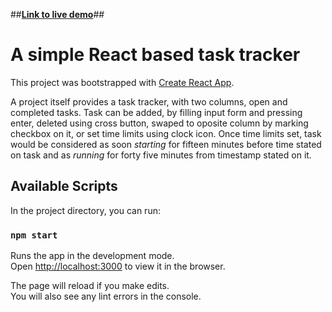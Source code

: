 
##**[Link to live demo](https://task-tracker-demo-125.herokuapp.com/)**##

# A simple React based task tracker

This project was bootstrapped with [Create React App](https://github.com/facebook/create-react-app).

A project itself provides a task tracker, with two columns, open and completed tasks. Task can be added, by filling input form and pressing enter, deleted using cross button, swaped to oposite column by marking checkbox on it, or set time limits using clock icon. Once time limits set, task would be considered as soon *starting* for fifteen minutes before time stated on task and as *running* for forty five minutes from timestamp stated on it.


## Available Scripts

In the project directory, you can run:

### `npm start`

Runs the app in the development mode.\
Open [http://localhost:3000](http://localhost:3000) to view it in the browser.

The page will reload if you make edits.\
You will also see any lint errors in the console.

